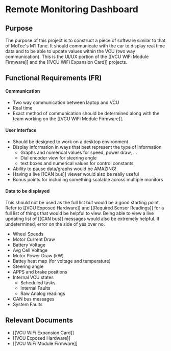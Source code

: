 # Remote Monitoring Dashboard

## Purpose
The purpose of this project is to construct a piece of software similar to that of MoTec's M1 Tune. It should communicate with the car to display real time data and to be able to update values within the VCU (two way communication). This is the UI/UX portion of the [[VCU WiFi Module Firmware]] and the [[VCU WiFi Expansion Card]] projects.

## Functional Requirements (FR)
#### Communication
- Two way communication between laptop and VCU
- Real time
- Exact method of communication should be determined along with the team working on the [[VCU WiFi Module Firmware]].
#### User Interface
- Should be designed to work on a desktop environment
- Display information in ways that best represent the type of information
	- Graphs and numerical values for speed, power draw,  ...
	- Dial encoder view for steering angle
	- text boxes and numerical values for control constants
- Ability to pause data/graphs would be AMAZING!
- Having a live [[CAN bus]] viewer would also be really useful
- Bonus points for including something scalable across multiple monitors

#### Data to be displayed
This should not be used as the full list but would be a good starting point. Refer to [[VCU Exposed Hardware]] and [[Required Sensor Readings]] for a full list of things that would be helpful to view. Being able to view a live updating list of [[CAN bus]] messages would also be extremely helpful. If undetermined, error on the side of yes over no.
- Wheel Speeds
- Motor Current Draw
- Battery Voltage
- Avg Cell Voltage
- Motor Power Draw (kW)
- Battey heat map (for voltage and temperature)
- Steering angle
- APPS and brake positions
- Internal VCU states
	- Scheduled tasks
	- Internal Faults
	- Raw Analog readings
- CAN bus messages
- System Faults

## Relevant Documents
- [[VCU WiFi Expansion Card]]
- [[VCU Exposed Hardware]]
- [[VCU WiFi Module Firmware]]